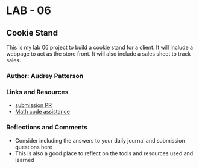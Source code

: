 # LAB - 06

## Cookie Stand

This is my lab 06 project to build a cookie stand for a client. It will include a webpage to act as the store front. It will also include a sales sheet to track sales.

### Author: Audrey Patterson

### Links and Resources
* [submission PR](http://xyz.com)
* [Math code assistance](https://developer.mozilla.org/en-US/docs/Web/JavaScript/Reference/Global_Objects/Math/random)

### Reflections and Comments
* Consider including the answers to your daily journal and submission questions here
* This is also a good place to reflect on the tools and resources used and learned
